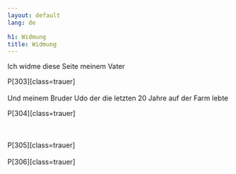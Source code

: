 ```yaml
---
layout: default
lang: de

h1: Widmung
title: Widmung
---
```


Ich widme diese Seite meinem Vater 

P[303][class=trauer]
<br><br>
Und meinem Bruder Udo der 
die letzten 20 Jahre auf
der Farm lebte

P[304][class=trauer]

<br><br>
P[305][class=trauer]
<br><br>
P[306][class=trauer]
